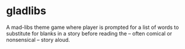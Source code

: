 # gladlibs
A mad-libs theme game where player is prompted for a list of words to substitute for blanks in a story before reading the – often comical or nonsensical – story aloud.

